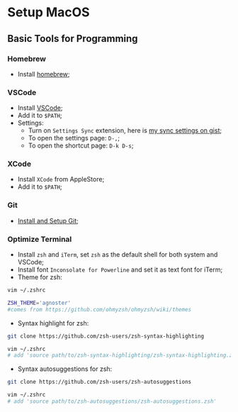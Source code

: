 # Setup MacOS

## Basic Tools for Programming

### Homebrew

-   Install [homebrew](https://brew.sh);

### VSCode

-   Install [VSCode](https://code.visualstudio.com/);
-   Add it to `$PATH`;
-   Settings:
    -   Turn on `Settings Sync` extension, here is
        [my sync settings on gist](https://gist.github.com/sheldonldev/755e01f398a95ce339b302ad9a77ea19);
    -   To open the settings page: `D-,`;
    -   To open the shortcut page: `D-k D-s`;

### XCode

-   Install `XCode` from AppleStore;
-   Add it to `$PATH`;

### Git

-   [Install and Setup Git](https://doc.sheldonl.dev/working-env/toolkits/git-and-github/install-and-setup-git.md);

### Optimize Terminal

-   Install `zsh` and `iTerm`, set `zsh` as the default shell for both system and VSCode;
-   Install font `Inconsolate for Powerline` and set it as text font for iTerm;
-   Theme for zsh:

```bash
vim ~/.zshrc

ZSH_THEME='agnoster'
#comes from https://github.com/ohmyzsh/ohmyzsh/wiki/themes
```

-   Syntax highlight for zsh:

```bash
git clone https://github.com/zsh-users/zsh-syntax-highlighting

vim ~/.zshrc
# add 'source path/to/zsh-syntax-highlighting/zsh-syntax-highlighting.zsh'
```

-   Syntax autosuggestions for zsh:

```bash
git clone https://github.com/zsh-users/zsh-autosuggestions

vim ~/.zshrc
# add 'source path/to/zsh-autosuggestions/zsh-autosuggestions.zsh'
```
